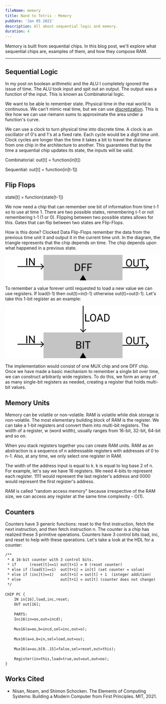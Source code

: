 ```yaml
---
fileName: memory
title: Nand to Tetris - Memory
pubDate: 'Jan 05 2022'
description: All about sequential logic and memory.
duration: 4
---
```


Memory is built from sequential chips. In this blog post, we'll explore what sequential chips are, examples of them, and how they compose RAM.

---

## Sequential Logic

In my post on boolean arithmetic and the ALU I completely ignored the issue of time. The ALU took input and spit out an output. The output was a function of the input. This is known as Combinatorial logic.

We want to be able to remember state. Physical time in the real world is continuous. We can't mimic real time, but we can use [discretization](https://en.wikipedia.org/wiki/Discretization). This is like how we can use riemann sums to approximate the area under a function's curve.

We can use a clock to turn physical time into discrete time. A clock is an oscillator of 0's and 1's at a fixed rate. Each cycle would be a digit time unit. Clock cycles are longer than the time it takes a bit to travel the distance from one chip in the architecture to another. This guarantees that by the time a sequential chip updates its state, the inputs will be valid.

Combinatorial: out[t] = function(in[t])

Sequential: out[t] = function(in[t-1])

## Flip Flops

state[t] = function(state[t-1])

We now need a chip that can remember one bit of information from time t-1 so to use at time 1. There are two possible states, remembering t-1 or not remembering t-1 (1 or 0). Flipping between two possible states allows for this. Gates that can flip between two states are Flip-Flops.

How is this done? Clocked Data Flip-Flops remember the data from the previous time unit it and output it in the current time unit. In the diagram, the triangle represents that the chip depends on time. The chip depends upon what happened in a previous state.

![DFF Diagram](../../../public/blog/nand-tetris/dff.png)

To remember a value forever until requested to load a new value we can use registers. If load(t-1) then out(t)=in(t-1) otherwise out(t)=out(t-1). Let's take this 1-bit register as an example:

![Register Diagram](../../../public/blog/nand-tetris/register.png)

The implementation would consist of one MUX chip and one DFF chip. Once we have made a basic mechanism to remember a single bit over time, we can construct arbitrarily wide registers. To do this, we form an array of as many single-bit registers as needed, creating a register that holds multi-bit values.

## Memory Units

Memory can be volatile or non-volatile. RAM is volatile while disk storage is non-volatile. The most elementary building block of RAM is the register. We can take a 1-bit registers and convert them into multi-bit registers. The width of a register, w (word width), usually ranges from 16-bit, 32-bit, 64-bit and so on.

When you stack registers together you can create RAM units. RAM as an abstraction is a sequence of n addressable registers with addresses of 0 to n-1. Also, at any time, we only select one register in RAM.

The width of the address input is equal to k. k is equal to log base 2 of n. For example, let's say we have 16 registers. We need 4-bits to represent each register. 1111 would represent the last register's address and 0000 would represent the first register's address.

RAM is called "random access memory" because irrespective of the RAM size, we can access any register at the same time complexity - O(1).

## Counters

Counters have 3 generic functions: reset to the first instruction, fetch the next instruction, and then fetch instruction n. The counter is a chip has realized these 3 primitive operations. Counters have 3 control bits load, inc, and reset to help with these operations. Let's take a look at the HDL for a counter:

```
/**
 * A 16-bit counter with 3 control bits.
 * if      (reset[t]==1) out[t+1] = 0 (reset counter)
 * else if (load[t]==1)  out[t+1] = in[t] (set counter = value)
 * else if (inc[t]==1)   out[t+1] = out[t] + 1  (integer addition)
 * else                  out[t+1] = out[t] (counter does not change)
 */

CHIP PC {
    IN in[16],load,inc,reset;
    OUT out[16];

    PARTS:
	Inc16(in=oo,out=incd);

	Mux16(a=oo,b=incd,sel=inc,out=o);

	Mux16(a=o,b=in,sel=load,out=uu);

	Mux16(a=uu,b[0..15]=false,sel=reset,out=this);

	Register(in=this,load=true,out=out,out=oo);
}
```

## Works Cited

- Nisan, Noam, and Shimon Schocken. The Elements of Computing Systems: Building a Modern Computer from First Principles. MIT, 2021.
